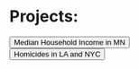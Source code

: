 # Projects:

<button onclick="window.location.href='MN_County_Tract_MHI.html'">Median Household Income in MN</button>
<br>
<button onclick="window.location.href='LA_NYC_HomicidesPerCensusTract_2015.html'">Homicides in LA and NYC</button>
